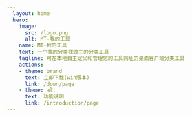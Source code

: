 ```yaml
---
  layout: home
  hero:
    image: 
      src: /logo.png
      alt: MT-我的工具
    name: MT-我的工具
    text: 一个我的分类我做主的分类工具
    tagline: 可在本地自主定义和管理您的工具网址的桌面客户端分类工具
    actions:
    - theme: brand
      text: 立即下载(win版本)
      link: /down/page
    - theme: alt
      text: 功能说明
      link: /introduction/page
---
```

<Home />
